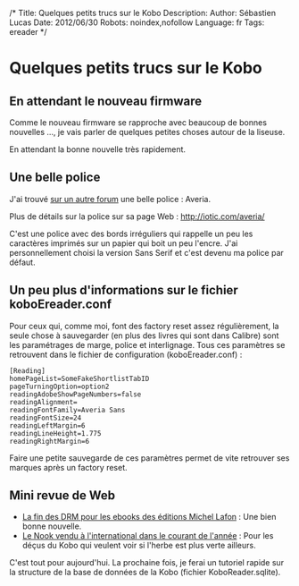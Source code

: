 /*
Title: Quelques petits trucs sur le Kobo
Description: 
Author: Sébastien Lucas
Date: 2012/06/30
Robots: noindex,nofollow
Language: fr
Tags: ereader
*/
# Quelques petits trucs sur le Kobo

## En attendant le nouveau firmware
Comme le nouveau firmware se rapproche avec beaucoup de bonnes nouvelles ..., je vais parler de quelques petites choses autour de la liseuse.

En attendant la bonne nouvelle très rapidement.

## Une belle police

J'ai trouvé [sur un autre forum](http://forum.teamalexandriz.org/les_liseuses_debook_readers/vos_polices_preferees_21165.15.html) une belle police : Averia.

Plus de détails sur la police sur sa page Web : http://iotic.com/averia/

C'est une police avec des bords irréguliers qui rappelle un peu les caractères imprimés sur un papier qui boit un peu l'encre. J'ai personnellement choisi la version Sans Serif et c'est devenu ma police par défaut.

## Un peu plus d'informations sur le fichier koboEreader.conf

Pour ceux qui, comme moi, font des factory reset assez régulièrement, la seule chose à sauvegarder (en plus des livres qui sont dans Calibre) sont les paramétrages de marge, police et interlignage. Tous ces paramètres se retrouvent dans le fichier de configuration (koboEreader.conf) :
```
[Reading]
homePageList=SomeFakeShortlistTabID
pageTurningOption=option2
readingAdobeShowPageNumbers=false
readingAlignment=
readingFontFamily=Averia Sans
readingFontSize=24
readingLeftMargin=6
readingLineHeight=1.775
readingRightMargin=6
```
Faire une petite sauvegarde de ces paramètres permet de vite retrouver ses marques après un factory reset.

## Mini revue de Web

*	[La fin des DRM pour les ebooks des éditions Michel Lafon](http://www.actualitte.com/actualite/lecture-numerique/usages/la-fin-des-drm-pour-les-ebooks-des-editions-michel-lafon-35084.htm) : Une bien bonne nouvelle.
*	[Le Nook vendu à l'international dans le courant de l'année](http://www.actualitte.com/actualite/monde-edition/economie/le-nook-vendu-a-l-international-dans-le-courant-de-l-annee-35069.htm) : Pour les déçus du Kobo qui veulent voir si l'herbe est plus verte ailleurs.

C'est tout pour aujourd'hui. La prochaine fois, je ferai un tutoriel rapide sur la structure de la base de données de la Kobo (fichier KoboReader.sqlite).

